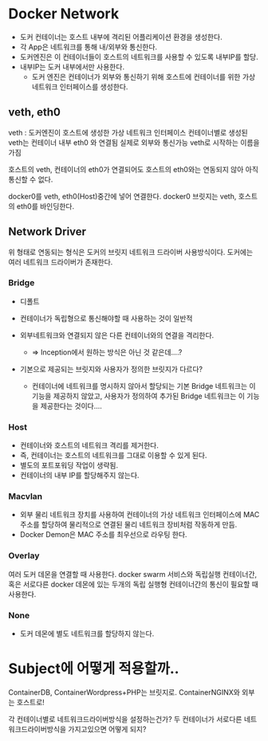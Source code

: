 # Docker Network

- 도커 컨테이너는 호스트 내부에 격리된 어플리케이션 환경을 생성한다.
- 각 App은 네트워크를 통해 내/외부와 통신한다.
- 도커엔진은 이 컨테이너들이 호스트의 네트워크를 사용할 수 있도록 내부IP를 할당.
- 내부IP는 도커 내부에서만 사용한다.
  - 도커 엔진은 컨테이너가 외부와 통신하기 위해 호스트에 컨테이너를 위한 가상 네트워크 인터페이스를 생성한다.

## veth, eth0

veth : 도커엔진이 호스트에 생성한 가상 네트워크 인터페이스
	컨테이너별로 생성된 veth는 컨테이너 내부 eth0 와 연결됨
	실제로 외부와 통신가능
	veth로 시작하는 이름을 가짐

호스트의 veth, 컨테이너의 eth0가 연결되어도
호스트의 eth0와는 연동되지 않아 아직 통신할 수 없다.

docker0를 veth, eth0(Host)중간에 넣어 연결한다.
docker0 브릿지는 veth, 호스트의 eth0를 바인딩한다.

## Network Driver

위 형태로 연동되는 형식은 도커의 브릿지 네트워크 드라이버 사용방식이다.
도커에는 여러 네트워크 드라이버가 존재한다.

### Bridge
- 디폴트
- 컨테이너가 독립형으로 통신해야할 때 사용하는 것이 일반적
- 외부네트워크와 연결되지 않은 다른 컨테이너와의 연결을 격리한다.
  - => Inception에서 원하는 방식은 아닌 것 같은데....?

- 기본으로 제공되는 브릿지와 사용자가 정의한 브릿지가 다르다?
  - 컨테이너에 네트워크를 명시하지 않아서 할당되는 기본 Bridge 네트워크는 이 기능을 제공하지 않았고, 사용자가 정의하여 추가된 Bridge 네트워크는 이 기능을 제공한다는 것이다....

### Host
- 컨테이너와 호스트의 네트워크 격리를 제거한다.
- 즉, 컨테이너는 호스트의 네트워크를 그대로 이용할 수 있게 된다.
- 별도의 포트포워딩 작업이 생략됨.
- 컨테이너의 내부 IP를 할당해주지 않는다.

### Macvlan
- 외부 물리 네트워크 장치를 사용하여 컨테이너의 가상 네트워크 인터페이스에
  MAC주소를 할당하여 물리적으로 연결된 물리 네트워크 장비처럼 작동하게 만듬.
- Docker Demon은 MAC 주소를 최우선으로 라우팅 한다.

### Overlay
여러 도커 데몬을 연결할 때 사용한다.
docker swarm 서비스와 독립실행 컨테이너간, 혹은 서로다른 docker 데몬에 있는 두개의 독립 실행형 컨테이너간의 통신이 필요할 때 사용한다.

### None
- 도커 데몬에 별도 네트워크를 할당하지 않는다.


# Subject에 어떻게 적용할까..

ContainerDB, ContainerWordpress+PHP는 브릿지로.
ContainerNGINX와 외부는 호스트로!

각 컨테이너별로 네트워크드라이버방식을 설정하는건가?
두 컨테이너가 서로다른 네트워크드라이버방식을 가지고있으면 어떻게 되지?